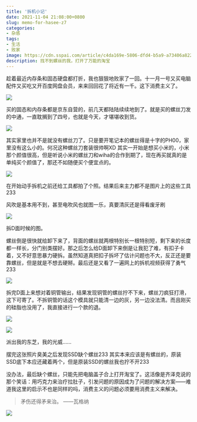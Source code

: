 ```yaml
---
title: '拆机小记'
date: 2021-11-04 21:08:00+0800
slug: memo-for-hasee-z7
categories:
- 杂感
tags:
- 生活
- 败家
image: https://cdn.sspai.com/article/c4da169e-5806-dfd4-b5a9-a73406a822ba.jpg?imageMogr2/auto-orient/quality/95/thumbnail/!1420x708r/gravity/Center/crop/1420x708/interlace/1
description: 找不到螺丝的我，打开了万能的淘宝
---
```


趁着最近内存条和固态硬盘都打折，我也狠狠地败家了一回。十一月一号又买电脑配件又买吃又开百度网盘会员，来来回回花了将近有一千。这下消费主义了。

![](https://cdn.jsdelivr.net/gh/yuukoamamiya/pic/20211104213308.jpg)

买的固态和内存条都是京东自营的，前几天都陆陆续续地到了。就是买的螺丝刀发的中通，一直耽搁到了四号，也就是今天，才堪堪收到货。

![](https://cdn.jsdelivr.net/gh/yuukoamamiya/pic/20211104214101.webp)

其实家里也并不是就没有螺丝刀了。只是要开笔记本的螺丝得是十字的PH00，家里没有这么小的。何况这种螺丝刀套装很帅啊XD 其实一开始是想买小米的，小米那个颜值很高，但是听说小米的螺丝刀和wiha的合作到期了，现在再买就真的是单纯买个颜值了，那还不如随便买个便宜点的。

![](https://cdn.jsdelivr.net/gh/yuukoamamiya/pic/20211104214651.webp)

在开始动手拆机之前还给工具都拍了个照。结果后来主力都不是图片上的这些工具233

风吹是基本用不到，甚至电吹风也就图一乐，真要清灰还是得看废牙刷

![](https://cdn.jsdelivr.net/gh/yuukoamamiya/pic/20211104214640.webp)

拆D面时候的图。

螺丝倒是很快就给卸下来了，背面的螺丝就两根特别长一根特别短，剩下来的长度都一样长，分门别类摆好。那之后怎么给D面卸下来倒是让我犯了难，有扣子卡着，又不好意思暴力硬拆。虽然知道真把扣子拆坏了估计问题也不大，反正还是要靠螺丝，但是就是不想去硬掰。最后还是又看了一遍网上的拆机视频获得了勇气233

![](https://cdn.jsdelivr.net/gh/yuukoamamiya/pic/20211104215959.webp)

拆完D面上来想对着铜管输出，结果发现铜管的螺丝拧不下来，螺丝刀疯狂打滑，这下可寄了。不拆铜管的话这个模具就只能清一边的灰，另一边没法清。而且刚买的硅脂也没用了，我直接进行一个款的退。

![](https://cdn.jsdelivr.net/gh/yuukoamamiya/pic/20211104225322.webp)

![](https://cdn.jsdelivr.net/gh/yuukoamamiya/pic/20211104220647.webp)

派出我的东芝，我的光威……

摆完这张照片臭美之后发现SSD缺个螺丝233 其实本来应该是有螺丝的，原装SSD底下本应还藏着两个，但是原装SSD的螺丝我也拧不开233

没办法，最后缺个螺丝，只能先把电脑盖子合上打开淘宝了。这活像是齐泽克说的那个笑话：用巧克力来治疗拉肚子，引发问题的原因成为了问题的解决方案——难道我这里的启示不也是同样的吗，消费主义的问题必须要用消费主义来解决。

> 矛伤还得矛来治。		——瓦格纳

![](https://cdn.jsdelivr.net/gh/yuukoamamiya/pic/20211104213308.jpg)
